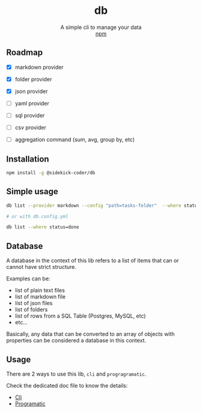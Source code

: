 <div align="center">

# db

A simple cli to manage your data  
[npm](https://www.npmjs.com/package/@sidekick-coder/compositor)

</div>

## Roadmap

- [x] markdown provider
- [x] folder provider
- [x] json provider
- [ ] yaml provider
- [ ] sql provider
- [ ] csv provider

- [ ] aggregation command (sum, avg, group by, etc)

## Installation

```bash
npm install -g @sidekick-coder/db
```

## Simple usage

```bash
db list --provider markdown --config "path=tasks-folder"  --where status=done

# or with db.config.yml

db list --where status=done
```

## Database

A database in the context of this lib refers to a list of items that can or cannot have strict structure.

Examples can be:

- list of plain text files
- list of markdown file
- list of json files
- list of folders
- list of rows from a SQL Table (Postgres, MySQL, etc)
- etc...

Basically, any data that can be converted to an array of objects with properties can be considered a database in this context.

## Usage 

There are 2 ways to use this lib, `cli` and `progragramatic`.

Check the dedicated doc file to know the details:

- [Cli](./docs/cli.md)
- [Programatic](./docs/programatic.md)

